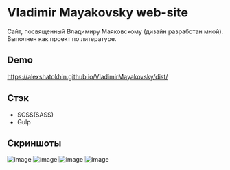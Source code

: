 
# Vladimir Mayakovsky web-site

Сайт, посвященный Владимиру Маяковскому (дизайн разработан мной). Выполнен как проект по литературе.



## Demo

https://alexshatokhin.github.io/VladimirMayakovsky/dist/


## Стэк

* SCSS(SASS)
* Gulp

## Скриншоты

![image](https://user-images.githubusercontent.com/67309300/223145790-3c98bdd1-12ef-4096-a74e-c3e36764741e.png)
![image](https://user-images.githubusercontent.com/67309300/223145855-7efdd3eb-0391-4e82-9b30-90ed7d202890.png)
![image](https://user-images.githubusercontent.com/67309300/223146083-7b41b69a-efca-4b69-bb32-cc3d62f31659.png)
![image](https://user-images.githubusercontent.com/67309300/223146131-8d600c39-dda7-4b47-8586-6125a4864247.png)
